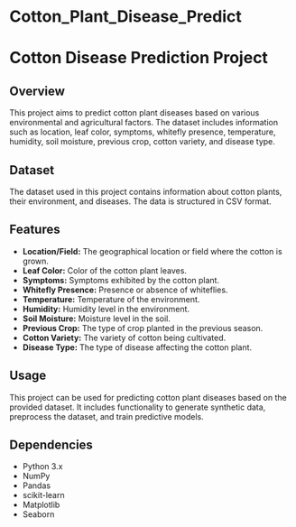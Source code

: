 # Cotton_Plant_Disease_Predict
# Cotton Disease Prediction Project

## Overview

This project aims to predict cotton plant diseases based on various environmental and agricultural factors. The dataset includes information such as location, leaf color, symptoms, whitefly presence, temperature, humidity, soil moisture, previous crop, cotton variety, and disease type.

## Dataset

The dataset used in this project contains information about cotton plants, their environment, and diseases. The data is structured in CSV format.

## Features

- **Location/Field:** The geographical location or field where the cotton is grown.
- **Leaf Color:** Color of the cotton plant leaves.
- **Symptoms:** Symptoms exhibited by the cotton plant.
- **Whitefly Presence:** Presence or absence of whiteflies.
- **Temperature:** Temperature of the environment.
- **Humidity:** Humidity level in the environment.
- **Soil Moisture:** Moisture level in the soil.
- **Previous Crop:** The type of crop planted in the previous season.
- **Cotton Variety:** The variety of cotton being cultivated.
- **Disease Type:** The type of disease affecting the cotton plant.

## Usage

This project can be used for predicting cotton plant diseases based on the provided dataset. It includes functionality to generate synthetic data, preprocess the dataset, and train predictive models.

## Dependencies

- Python 3.x
- NumPy
- Pandas
- scikit-learn
- Matplotlib
- Seaborn
